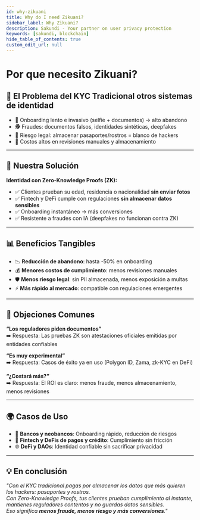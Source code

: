 ```yaml
---
id: why-zikuani
title: Why do I need Zikuani?
sidebar_label: Why Zikuani?
description: Sakundi - Your partner on user privacy protection
keywords: [sakundi, blockchain]
hide_table_of_contents: true
custom_edit_url: null
---
```


# Por que necesito Zikuani?

## 🛑 El Problema del KYC Tradicional otros sistemas de identidad

- 📸 Onboarding lento e invasivo (selfie + documentos) → alto abandono  
- 🕵️ Fraudes: documentos falsos, identidades sintéticas, deepfakes  
- 🔐 Riesgo legal: almacenar pasaportes/rostros = blanco de hackers  
- 💸 Costos altos en revisiones manuales y almacenamiento  

---

## 🔑 Nuestra Solución

**Identidad con Zero-Knowledge Proofs (ZK):**

- ✅ Clientes prueban su edad, residencia o nacionalidad **sin enviar fotos**  
- ✅ Fintech y DeFi cumple con regulaciones **sin almacenar datos sensibles**  
- ✅ Onboarding instantáneo → más conversiones  
- ✅ Resistente a fraudes con IA (deepfakes no funcionan contra ZK)  

---

## 📊 Beneficios Tangibles

- 📉 **Reducción de abandono**: hasta -50% en onboarding  
- 💰 **Menores costos de cumplimiento**: menos revisiones manuales  
- 🛡 **Menos riesgo legal**: sin PII almacenada, menos exposición a multas  
- ⚡ **Más rápido al mercado**: compatible con regulaciones emergentes  

---

## 🤔 Objeciones Comunes

**“Los reguladores piden documentos”**  
➡️ Respuesta: Las pruebas ZK son atestaciones oficiales emitidas por entidades confiables  

**“Es muy experimental”**  
➡️ Respuesta: Casos de éxito ya en uso (Polygon ID, Zama, zk-KYC en DeFi)

**“¿Costará más?”**  
➡️ Respuesta: El ROI es claro: menos fraude, menos almacenamiento, menos revisiones  

---

## 🌍 Casos de Uso

- 🏦 **Bancos y neobancos**: Onboarding rápido, reducción de riesgos  
- 📱 **Fintech y DeFis de pagos y crédito**: Cumplimiento sin fricción
- 🌐 **DeFi y DAOs**: Identidad confiable sin sacrificar privacidad  

---

## 💡 En conclusión

*"Con el KYC tradicional pagas por almacenar los datos que más quieren los hackers: pasaportes y rostros.  
Con Zero-Knowledge Proofs, tus clientes prueban cumplimiento al instante, mantienes reguladores contentos y no guardas datos sensibles.  
Eso significa **menos fraude, menos riesgo y más conversiones**."*  